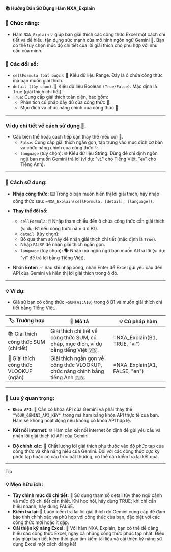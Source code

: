 **📚 Hướng Dẫn Sử Dụng Hàm NXA_Explain**  

### 🌟 Chức năng:  

  - Hàm `NXA_Explain` 💡 giúp bạn giải thích các công thức Excel một cách chi tiết và dễ hiểu, tận dụng sức mạnh của mô hình ngôn ngữ Gemini 🧠. Bạn có thể tùy chọn mức độ chi tiết của lời giải thích cho phù hợp với nhu cầu của mình.  

### 📝 Các đối số:  

  - `cellFormula (bắt buộc)`: 🔑 Kiểu dữ liệu Range. Đây là ô chứa công thức mà bạn muốn giải thích.  
  - `detail (tùy chọn)`: 🧐 Kiểu dữ liệu Boolean `(True/False)`. Mặc định là True (giải thích chi tiết).  
  - `True`: Cung cấp giải thích toàn diện, bao gồm:  
      - Phân tích cú pháp đầy đủ của công thức 🧩.  
      - Mục đích và chức năng chính của công thức 🎯.  

---

### Ví dụ chi tiết về cách sử dụng 📝.  

  - Các biến thể hoặc cách tiếp cận thay thế (nếu có) 🔄.  
    - `False`: Cung cấp giải thích ngắn gọn, tập trung vào mục đích cơ bản và chức năng chính của công thức ✨.  
    - `language` (tùy chọn): 🌐 Kiểu dữ liệu String. Dùng để chỉ định ngôn ngữ bạn muốn Gemini trả lời (ví dụ: "`vi`" cho Tiếng Việt, "`en`" cho Tiếng Anh).  

---

### 🚀 Cách sử dụng:  
  - **Nhập công thức:** ⌨️ Trong ô bạn muốn hiển thị lời giải thích, hãy nhập công thức sau: `=NXA_Explain(cellFormula, [detail], [language])`.  

  - **Thay thế đối số:**  
      - `cellFormula`: 🖱️ Nhập tham chiếu đến ô chứa công thức cần giải thích (ví dụ: B1 nếu công thức nằm ở ô B1).  
      - `detail `(tùy chọn):  
      - Bỏ qua tham số này để nhận giải thích chi tiết (mặc định là `True`).  
      - Nhập `FALSE` để nhận giải thích ngắn gọn.  
      - `language` (tùy chọn): 🗣️ Nhập mã ngôn ngữ bạn muốn AI trả lời (ví dụ: "vi" để trả lời bằng Tiếng Việt).  
  - Nhấn **Enter:** ✅ Sau khi nhập xong, nhấn Enter để Excel gửi yêu cầu đến API của Gemini và hiển thị lời giải thích trong ô đó.  

---

### 💡 Ví dụ:  
- Giả sử bạn có công thức `=SUM(A1:A10)` trong ô B1 và muốn giải thích chi tiết bằng Tiếng Việt.


 | 🏷️ Trường hợp                           | 📝 Mô tả                                                                 | 💡 Cú pháp hàm                              |
|---------------------------------------|-------------------------------------------------------------------------|--------------------------------------------|
| 📚 Giải thích công thức SUM (chi tiết) | Giải thích chi tiết về công thức SUM, cú pháp, mục đích, ví dụ bằng tiếng Việt 🇻🇳. | =NXA_Explain(B1, TRUE, "vi")               |
| 📖 Giải thích công thức VLOOKUP (ngắn) | Giải thích ngắn gọn về công thức VLOOKUP, chức năng chính bằng tiếng Anh 🇬🇧. | =NXA_Explain(A1, FALSE, "en")              |


---

### 📌 Lưu ý quan trọng:  

  - **`Khóa API`:** 🔑 Cần có khóa API của Gemini và phải thay thế `"YOUR_GEMINI_API_KEY" `trong mã hàm bằng khóa API thực tế của bạn. Hàm sẽ không hoạt động nếu không có khóa API hợp lệ.

  - **Kết nối internet:** 🌐 Hàm cần kết nối internet ổn định để gửi yêu cầu và nhận lời giải thích từ API của Gemini.

  - **Độ chính xác:** 🎯 Chất lượng lời giải thích phụ thuộc vào độ phức tạp của công thức và khả năng hiểu của Gemini. Đối với các công thức cực kỳ phức tạp hoặc có cấu trúc bất thường, có thể cần kiểm tra lại kết quả.  

---


> [!TIP]
> ### 💡 Mẹo hữu ích:  
> - **Tùy chỉnh mức độ chi tiết:** 🎨 Sử dụng tham số detail tùy theo ngữ cảnh và mức độ chi tiết cần thiết. Khi học hỏi, hãy dùng TRUE; khi chỉ cần hiểu nhanh, hãy dùng FALSE.  
> - **Kiểm tra lại:** 👀 Luôn kiểm tra lại lời giải thích do Gemini cung cấp để đảm bảo tính chính xác và phù hợp với công thức của bạn, đặc biệt với các công thức mới hoặc ít gặp.  
> - **Cải thiện kỹ năng Excel:** 🚀 Với hàm NXA_Explain, bạn có thể dễ dàng hiểu các công thức Excel, ngay cả những công thức phức tạp nhất. Điều này giúp bạn tiết kiệm thời gian tìm kiếm tài liệu và cải thiện kỹ năng sử dụng Excel một cách đáng kể!  
